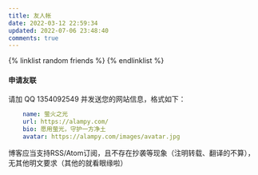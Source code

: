 ```yaml
---
title: 友人帐
date: 2022-03-12 22:59:34
updated: 2022-07-06 23:48:40
comments: true
---
```

{% linklist random friends %}
{% endlinklist %}

#### 申请友联
请加 QQ 1354092549 并发送您的网站信息，格式如下：
```yaml
    name: 萤火之光
    url: https://alampy.com/
    bio: 愿用萤光，守护一方净土
    avatar: https://alampy.com/images/avatar.jpg
``` 
博客应当支持RSS/Atom订阅，且不存在抄袭等现象（注明转载、翻译的不算），无其他明文要求（其他的就看眼缘啦）